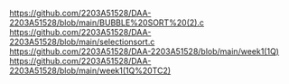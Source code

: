 https://github.com/2203A51528/DAA-2203A51528/blob/main/BUBBLE%20SORT%20(2).c
https://github.com/2203A51528/DAA-2203A51528/blob/main/selectionsort.c
https://github.com/2203A51528/DAA-2203A51528/blob/main/week1(1Q)
https://github.com/2203A51528/DAA-2203A51528/blob/main/week1(1Q%20TC2)

